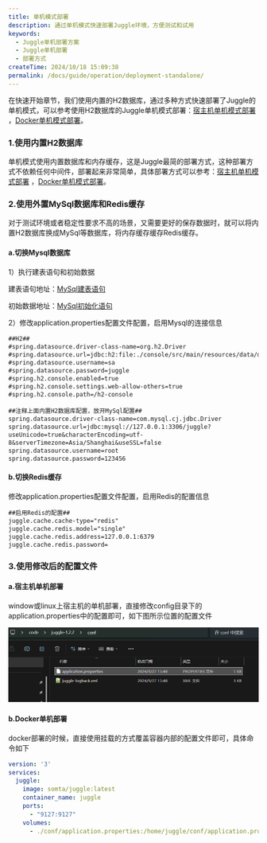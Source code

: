 ```yaml
---
title: 单机模式部署
description: 通过单机模式快速部署Juggle环境，方便测试和试用
keywords:
  - Juggle单机部署方案
  - Juggle单机部署
  - 部署方式
createTime: 2024/10/18 15:09:38
permalink: /docs/guide/operation/deployment-standalone/
---
```


在快速开始章节，我们使用内置的H2数据库，通过多种方式快速部署了Juggle的单机模式，可以参考使用H2数据库的Juggle单机模式部署：[宿主机单机模式部署](https://juggle.plus/docs/guide/start/quick-start) ，[Docker单机模式部署](https://juggle.plus/docs/guide/start/start-with-docker)。

### 1.使用内置H2数据库

单机模式使用内置数据库和内存缓存，这是Juggle最简的部署方式，这种部署方式不依赖任何中间件，部署起来非常简单，具体部署方式可以参考：[宿主机单机模式部署](https://juggle.plus/docs/guide/start/quick-start) ，[Docker单机模式部署](https://juggle.plus/docs/guide/start/start-with-docker)。



### 2.使用外置MySql数据库和Redis缓存

对于测试环境或者稳定性要求不高的场景，又需要更好的保存数据时，就可以将内置H2数据库换成MySql等数据库，将内存缓存缓存Redis缓存。

#### a.切换Mysql数据库

1）执行建表语句和初始数据

建表语句地址：[MySql建表语句](https://github.com/somta/Juggle/blob/master/console/src/main/resources/db/schema.sql)

初始数据地址：[MySql初始化语句](https://github.com/somta/Juggle/blob/master/console/src/main/resources/db/data.sql)

2）修改application.properties配置文件配置，启用Mysql的连接信息

```properties
##H2##
#spring.datasource.driver-class-name=org.h2.Driver
#spring.datasource.url=jdbc:h2:file:./console/src/main/resources/data/db_juggle;MODE=MYSQL;DB_CLOSE_DELAY=-1;DATABASE_TO_UPPER=false;IGNORECASE=TRUE;AUTO_SERVER=TRUE;OLD_INFORMATION_SCHEMA=TRUE
#spring.datasource.username=sa
#spring.datasource.password=juggle
#spring.h2.console.enabled=true
#spring.h2.console.settings.web-allow-others=true
#spring.h2.console.path=/h2-console

##注释上面内置H2数据库配置，放开MySql配置##
spring.datasource.driver-class-name=com.mysql.cj.jdbc.Driver
spring.datasource.url=jdbc:mysql://127.0.0.1:3306/juggle?useUnicode=true&characterEncoding=utf-8&serverTimezone=Asia/Shanghai&useSSL=false
spring.datasource.username=root
spring.datasource.password=123456
```

#### b.切换Redis缓存

修改application.properties配置文件配置，启用Redis的配置信息

```properties
##启用Redis的配置##
juggle.cache.cache-type="redis"
juggle.cache.redis.model="single"
juggle.cache.redis.address=127.0.0.1:6379
juggle.cache.redis.password=
```

### 3.使用修改后的配置文件

#### a.宿主机单机部署

window或linux上宿主机的单机部署，直接修改config目录下的application.properties中的配置即可，如下图所示位置的配置文件

![juggle配置](images/application_config.png)



#### b.Docker单机部署

docker部署的时候，直接使用挂载的方式覆盖容器内部的配置文件即可，具体命令如下

```yaml
version: '3'
services:
  juggle:
    image: somta/juggle:latest
    container_name: juggle
    ports:
      - "9127:9127"
    volumes:
      - ./conf/application.properties:/home/juggle/conf/application.properties
```

